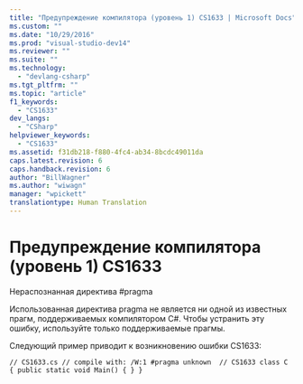 ```yaml
---
title: "Предупреждение компилятора (уровень 1) CS1633 | Microsoft Docs"
ms.custom: ""
ms.date: "10/29/2016"
ms.prod: "visual-studio-dev14"
ms.reviewer: ""
ms.suite: ""
ms.technology: 
  - "devlang-csharp"
ms.tgt_pltfrm: ""
ms.topic: "article"
f1_keywords: 
  - "CS1633"
dev_langs: 
  - "CSharp"
helpviewer_keywords: 
  - "CS1633"
ms.assetid: f31db218-f880-4fc4-ab34-8bcdc49011da
caps.latest.revision: 6
caps.handback.revision: 6
author: "BillWagner"
ms.author: "wiwagn"
manager: "wpickett"
translationtype: Human Translation
---
```

# Предупреждение компилятора (уровень 1) CS1633
Нераспознанная директива \#pragma  
  
 Использованная директива pragma не является ни одной из известных прагм, поддерживаемых компилятором C\#. Чтобы устранить эту ошибку, используйте только поддерживаемые прагмы.  
  
 Следующий пример приводит к возникновению ошибки CS1633:  
  
```  
// CS1633.cs // compile with: /W:1 #pragma unknown  // CS1633 class C { public static void Main() { } }  
```